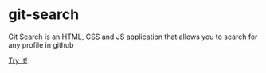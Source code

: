 # git-search
Git Search is an HTML, CSS and JS application that allows you to search for any profile in github


<a href="https://vinisooo.github.io/git-search/" target="_blank">Try It!</a>
